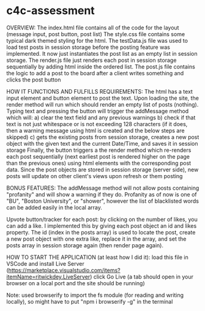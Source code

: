 # c4c-assessment

OVERVIEW:
The index.html file contains all of the code for the layout (message input, post button, post list)
The style.css file contains some typical dark themed styling for the html.
The testData.js file was used to load test posts in session storage before the posting feature was implemented. It now just instantiates the post list as an empty list in session storage.
The render.js file just renders each post in session storage sequentially by adding html inside the ordered list.
The post.js file contains the logic to add a post to the board after a client writes something and clicks the post button

HOW IT FUNCTIONS AND FULFILLS REQUIREMENTS:
The html has a text input element and button element to post the text.
Upon loading the site, the render method will run which should render an empty list of posts (nothing).
Typing text and pressing the button will trigger the addMessage method which will:
a) clear the text field and any previous warnings
b) check if that text is not just whitespace or is not exceeding 128 characters (if it does, then a warning message using html is created and the below steps are skipped)
c) gets the existing posts from session storage, creates a new post object with the given text and the current Date/Time, and saves it in session storage
Finally, the button triggers a the render method which re-renders each post sequentially (next earliest post is rendered higher on the page than the previous ones) using html elements with the corresponding post data.
Since the post objects are stored in session storage (server side), new posts will update on other client's views upon refresh or them posting

BONUS FEATURES:
The addMessage method will not allow posts containing "profanity" and will show a warning if they do. Profanity as of now is one of "BU", "Boston University", or "shower", however the list of blacklisted words can be added easily in the local array.

Upvote button/tracker for each post: by clicking on the number of likes, you can add a like. I implemented this by giving each post object an id and likes property. The id (index in the posts array) is used to locate the post, create a new post object with one extra like, replace it in the array, and set the posts array in session storage again (then render page again).

HOW TO START THE APPLICATION (at least how I did it):
load this file in VSCode and install Live Server (https://marketplace.visualstudio.com/items?itemName=ritwickdey.LiveServer)
click Go Live (a tab should open in your browser on a local port and the site should be running)

Note: used browserify to import the fs module (for reading and writing locally), so might have to put "npm i browserify -g"
in the terminal